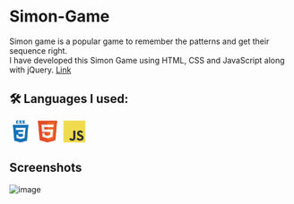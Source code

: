 # Simon-Game
Simon game is a popular game to remember the patterns and get their sequence right.<br> I have developed this Simon Game using HTML, CSS and JavaScript along with jQuery.
[Link](simongame1122.netlify.app)

## :hammer_and_wrench: Languages I used:
<div>
  <img src="https://github.com/devicons/devicon/blob/master/icons/css3/css3-plain-wordmark.svg"  title="CSS3" alt="CSS" width="40" height="40"/>&nbsp;
  <img src="https://github.com/devicons/devicon/blob/master/icons/html5/html5-original.svg" title="HTML5" alt="HTML" width="40" height="40"/>&nbsp;
  <img src="https://github.com/devicons/devicon/blob/master/icons/javascript/javascript-original.svg" title="JavaScript" alt="JavaScript" width="40" height="40"/>&nbsp;
</div>

## Screenshots
![image](https://user-images.githubusercontent.com/60049633/179123182-304900c5-b628-4c17-a884-b56e1bb1afe3.png)


